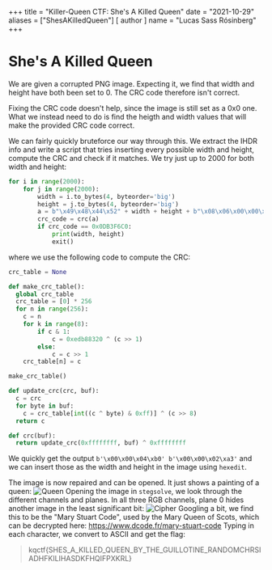 +++
title = "Killer-Queen CTF: She's A Killed Queen"
date = "2021-10-29"
aliases = ["ShesAKilledQueen"]
[ author ]
  name = "Lucas Sass Rósinberg"
+++

# She's A Killed Queen

We are given a corrupted PNG image. Expecting it, we find that width and height have both been set to 0. The CRC code therefore isn't correct.

Fixing the CRC code doesn't help, since the image is still set as a 0x0 one. What we instead need to do is find the heigth and width values that will make the provided CRC code correct.

We can fairly quickly bruteforce our way through this. We extract the IHDR info and write a script that tries inserting every possible width and height, compute the CRC and check if it matches. We try just up to 2000 for both width and height:

```python
for i in range(2000):
    for j in range(2000):
        width = i.to_bytes(4, byteorder='big')
        height = j.to_bytes(4, byteorder='big')
        a = b"\x49\x48\x44\x52" + width + height + b"\x08\x06\x00\x00\x00"
        crc_code = crc(a)
        if crc_code == 0x0DB3F6C0:
            print(width, height)
            exit()
```

where we use the following code to compute the CRC:

```python
crc_table = None

def make_crc_table():
  global crc_table
  crc_table = [0] * 256
  for n in range(256):
    c = n
    for k in range(8):
        if c & 1:
            c = 0xedb88320 ^ (c >> 1)
        else:
            c = c >> 1
    crc_table[n] = c

make_crc_table()

def update_crc(crc, buf):
  c = crc
  for byte in buf:
    c = crc_table[int((c ^ byte) & 0xff)] ^ (c >> 8)
  return c

def crc(buf):
  return update_crc(0xffffffff, buf) ^ 0xffffffff
```

We quickly get the output `b'\x00\x00\x04\xb0' b'\x00\x00\x02\xa3'` and we can insert those as the width and height in the image using `hexedit`.

The image is now repaired and can be opened. It just shows a painting of a queen:
![Queen](https://i.imgur.com/rW91umj.png)
Opening the image in `stegsolve`, we look through the different channels and planes. In all three RGB channels, plane 0 hides another image in the least significant bit:
![Cipher](https://i.imgur.com/5DqcFqv.png)
Googling a bit, we find this to be the "Mary Stuart Code", used by the Mary Queen of Scots, which can be decrypted here:
https://www.dcode.fr/mary-stuart-code
Typing in each character, we convert to ASCII and get the flag:

> kqctf{SHES_A_KILLED_QUEEN_BY_THE_GUILLOTINE_RANDOMCHRSIADHFKILIHASDKFHQIFPXKRL}
